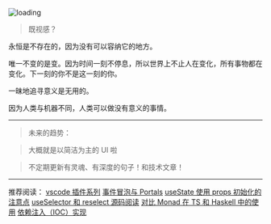 ![loading](https://saber2pr.top/MyWeb/resource/image/blog-bg.webp)

> 既视感？

永恒是不存在的，因为没有可以容纳它的地方。

唯一不变的是变。因为时间一刻不停息，所以世界上不止人在变化，所有事物都在变化。下一刻的你不是这一刻的你。

一昧地追寻意义是无用的。

因为人类与机器不同，人类可以做没有意义的事情。

---

> 未来的趋势：

> 大概就是以简洁为主的 UI 啦

> 不定期更新有灵魂、有深度的句子！和技术文章！

---

推荐阅读：
[vscode 插件系列](#/blog/VSCode插件开发/vscode插件编写教程)
[事件冒泡与 Portals](#/blog/React原理/事件冒泡与Portals)
[useState 使用 props 初始化的注意点](#/blog/React原理/useState使用props初始化的注意点)
[useSelector 和 reselect 源码阅读](#/blog/React生态/useSelector和reselect源码阅读)
[对比 Monad 在 TS 和 Haskell 中的使用](#/blog/Typescript基础/对比Monad在TS和Haskell中的使用)
[依赖注入（IOC）实现](#/blog/Reflect反射原理/依赖注入（IOC）实现)
